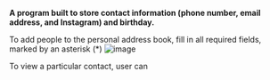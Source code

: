 **A program built to store contact information (phone number, email address, and Instagram) and birthday.**

To add people to the personal address book, fill in all required fields, marked by an asterisk (*)
![image](https://github.com/overlookhotel/Personal-Address-Book-Csharp/assets/118487921/6ffe4603-8fd6-477b-9a06-5630d6ed9eb4)

To view a particular contact, user can 
